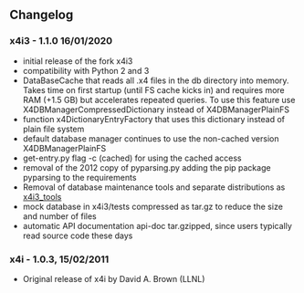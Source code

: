 ## Changelog


### x4i3 - 1.1.0 16/01/2020
- initial release of the fork x4i3
- compatibility with Python 2 and 3
- DataBaseCache that reads all .x4 files in the db directory into memory. Takes time on first startup (until FS cache kicks in) and requires more RAM (+1.5 GB) but accelerates repeated queries. To use this feature use X4DBManagerCompressedDictionary instead of X4DBManagerPlainFS
- function x4DictionaryEntryFactory that uses this dictionary instead of plain file system
- default database manager continues to use the non-cached version X4DBManagerPlainFS
- get-entry.py flag -c (cached) for using the cached access
- removal of the 2012 copy of pyparsing.py adding the pip package pyparsing to the requirements
- Removal of database maintenance tools and separate distributions as [x4i3_tools]()  
- mock database in x4i3/tests compressed as tar.gz to reduce the size and number of files
- automatic API documentation api-doc tar.gzipped, since users typically read source code these days

### x4i - 1.0.3, 15/02/2011
- Original release of x4i by David A. Brown (LLNL)
